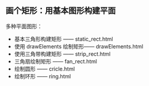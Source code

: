 ## 画个矩形：用基本图形构建平面

多种平面图形：
- 基本三角形构建矩形 —— static_rect.html
- 使用 drawElements 绘制矩形—— drawElements.html
- 使用三角带构建矩形 —— strip_rect.html
- 三角扇绘制矩形 —— fan_rect.html
- 绘制圆形 —— cricle.html
- 绘制环形 —— ring.html

